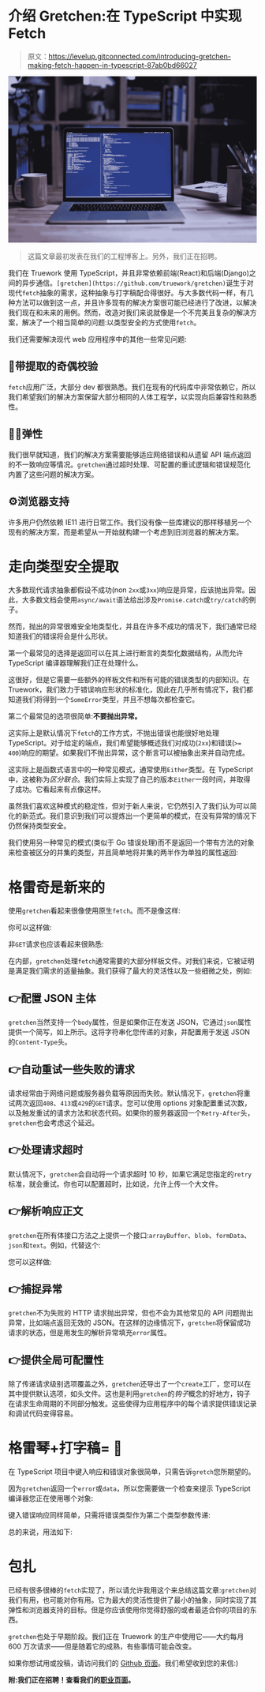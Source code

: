 # 介绍 Gretchen:在 TypeScript 中实现 Fetch

> 原文：<https://levelup.gitconnected.com/introducing-gretchen-making-fetch-happen-in-typescript-87ab0bd66027>

![](img/31abaa0b0f920b25319618731b58e5ad.png)

> 这篇文章最初发表在我们的工程博客上。另外，我们正在招聘。

我们在 Truework 使用 TypeScript，并且非常依赖前端(React)和后端(Django)之间的异步通信。`[gretchen](https://github.com/truework/gretchen)`诞生于对现代`fetch`抽象的需求，这种抽象与打字稿配合得很好。与大多数代码一样，有几种方法可以做到这一点，并且许多现有的解决方案很可能已经进行了改进，以解决我们现在和未来的用例。然而，改造对我们来说就像是一个不完美且复杂的解决方案，解决了一个相当简单的问题:以类型安全的方式使用`fetch`。

我们还需要解决现代 web 应用程序中的其他一些常见问题:

## 🔨带提取的奇偶校验

`fetch`应用广泛，大部分 dev 都很熟悉。我们在现有的代码库中非常依赖它，所以我们希望我们的解决方案保留大部分相同的人体工程学，以实现向后兼容性和熟悉性。

## 👷‍♀️弹性

我们很早就知道，我们的解决方案需要能够适应网络错误和从遗留 API 端点返回的不一致响应等情况。`gretchen`通过超时处理、可配置的重试逻辑和错误规范化内置了这些问题的解决方案。

## ⚙️浏览器支持

许多用户仍然依赖 IE11 进行日常工作。我们没有像一些库建议的那样移植另一个现有的解决方案，而是希望从一开始就构建一个考虑到旧浏览器的解决方案。

# 走向类型安全提取

大多数现代请求抽象都假设不成功(non `2xx`或`3xx`)响应是异常，应该抛出异常。因此，大多数文档会使用`async/await`语法给出涉及`Promise.catch`或`try/catch`的例子。

然而，抛出的异常很难安全地类型化，并且在许多不成功的情况下，我们通常已经知道我们的错误将会是什么形状。

第一个最常见的选择是返回可以在其上进行断言的类型化数据结构，从而允许 TypeScript 编译器理解我们正在处理什么。

这很好，但是它需要一些额外的样板文件和所有可能的错误类型的内部知识。在 Truework，我们致力于错误响应形状的标准化，因此在几乎所有情况下，我们都知道我们将得到一个`SomeError`类型，并且不想每次都检查它。

第二个最常见的选项很简单:**不要抛出异常。**

这实际上是默认情况下`fetch`的工作方式，不抛出错误也能很好地处理 TypeScript。对于给定的端点，我们希望能够概述我们对成功(`2xx`)和错误(`>= 400`)响应的期望。如果我们不抛出异常，这个断言可以被抽象出来并自动完成。

这实际上是函数式语言中的一种常见模式，通常使用`Either`类型。在 TypeScript 中，这被称为*区分联合*。我们实际上实现了自己的版本`Either`一段时间，并取得了成功。它看起来有点像这样。

虽然我们喜欢这种模式的稳定性，但对于新人来说，它仍然引入了我们认为可以简化的新范式。我们意识到我们可以提炼出一个更简单的模式，在没有异常的情况下仍然保持类型安全。

我们使用另一种常见的模式(类似于 Go 错误处理)而不是返回一个带有方法的对象来检查被区分的并集的类型，并且简单地将并集的两半作为单独的属性返回:

# 格雷奇是新来的

使用`gretchen`看起来很像使用原生`fetch`。而不是像这样:

你可以这样做:

非`GET`请求也应该看起来很熟悉:

在内部，`gretchen`处理`fetch`通常需要的大部分样板文件。对我们来说，它被证明是满足我们需求的适量抽象。我们获得了最大的灵活性以及一些细微之处，例如:

## 👉配置 JSON 主体

`gretchen`当然支持一个`body`属性，但是如果你正在发送 JSON，它通过`json`属性提供一个简写，如上所示。这将字符串化您传递的对象，并配置用于发送 JSON 的`Content-Type`头。

## 👉自动重试一些失败的请求

请求经常由于网络问题或服务器负载等原因而失败。默认情况下，`gretchen`将重试两次返回`408`、`413`或`429`的`GET`请求。您可以使用 options 对象配置重试次数，以及触发重试的请求方法和状态代码。如果你的服务器返回一个`Retry-After`头，`gretchen`也会考虑这个延迟。

## 👉处理请求超时

默认情况下，`gretchen`会自动将一个请求超时 10 秒，如果它满足您指定的`retry`标准，就会重试。你也可以配置超时，比如说，允许上传一个大文件。

## 👉解析响应正文

`gretchen`在所有体接口方法之上提供一个接口:`arrayBuffer`、`blob`、`formData`、`json`和`text`。例如，代替这个:

您可以这样做:

## 👉捕捉异常

`gretchen`不为失败的 HTTP 请求抛出异常，但也不会为其他常见的 API 问题抛出异常，比如端点返回无效的 JSON。在这样的边缘情况下，`gretchen`将保留成功请求的状态，但是用发生的解析异常填充`error`属性。

## 👉提供全局可配置性

除了传递请求级别选项覆盖之外，`gretchen`还导出了一个`create`工厂，您可以在其中提供默认选项，如头文件。这也是利用`gretchen`的*钩子*概念的好地方，钩子在请求生命周期的不同部分触发。这些使得为应用程序中的每个请求提供错误记录和调试代码变得容易。

# 格雷琴+打字稿= 🥰

在 TypeScript 项目中键入响应和错误对象很简单，只需告诉`gretch`您所期望的。

因为`gretchen`返回一个`error`或`data`，所以您需要做一个检查来提示 TypeScript 编译器您正在使用哪个对象:

键入错误响应同样简单，只需将错误类型作为第二个类型参数传递:

总的来说，用法如下:

# 包扎

已经有很多很棒的`fetch`实现了，所以请允许我用这个来总结这篇文章:`gretchen`对我们有用，也可能对你有用。它为最大的灵活性提供了最小的抽象，同时实现了其弹性和浏览器支持的目标。但是你应该使用你觉得舒服的或者最适合你的项目的东西。

`gretchen`也处于早期阶段。我们正在 Truework 的生产中使用它——大约每月 600 万次请求——但是随着它的成熟，有些事情可能会改变。

如果你想试用或投稿，请访问我们的 [Github 页面](https://github.com/truework/gretchen)。我们希望收到您的来信:)

**附:我们正在招聘！查看我们的[职业页面](https://www.truework.com/careers/)。**